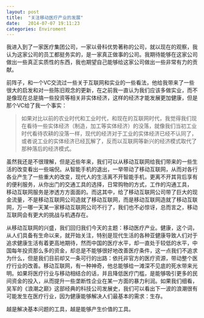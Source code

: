 ```yaml
---
layout: post
title:  "关注移动医疗产业的发展"
date:   2014-07-07 19:11:23
categories: Enviroment
---
```


我进入到了一家医疗集团公司，一家以骨科优势著称的公司，就以现在的观察，我认为这家公司的员工都挺务实的，是一家真正做事的公司。我期待能够在这家公司做出一些真正实质性的东西，我也期望自己能够给这家公司做出一些非常有力的贡献。

前阵子，和一个VC交流过一些关于互联网和实业的一些看法，他给我带来了一些很大的启发和对一些陈旧观念的更新，在之前我一直认为我们应该多做实业，而不是像现在总是搞一些投资等相关非实体经济，这样的经济才能发展更加健康，但是那个VC给了我一个事实：

> 如果对比以前的农业时代和工业时代，和现在的互联网时代，我觉得我们现在看待一些实体经济（制造，加工等实体经济）的没落，就像我们当初工业时代看待农耕的没落一样，现代的经济对于工业的实体经济已经不认同了，或者说工业的实体经济已经瓦解了，反而以互联网等新兴的经济模式取代了那种落后的经济模式。

虽然我还是不很理解，但是近些年来，我们可以从移动互联网给我们带来的一些生活的改变看出一些端倪。从智能手机的退出，一举带动了移动互联网，从而对各行各业产生了一些重大的改变，现代人的生活离不开智能手机，更离不开其背后享有的便利服务，从你出门的交通工具的选择，日常购物的方式，工作的沟通工具， 移动互联网服务是渗透方方面面的。而这其中，给了移动互联网公司带了巨大的现金流量，不是移动互联网公司造就了移动互联网，而是移动互联网造就了移动互联网，万一哪一天某一家移动互联网公司不行了，我们也不必惊讶，总而言之，移动互联网会有更大的挑战与机遇存在。

从移动互联网的兴盛，我们回归我们今天的主题：移动医疗产业。健康，这个词，从人们具备有生命以来，就开始关注，特别是现代生活的各种亚健康导致人们对于追求健康生活有着更高地期待，然而中国的医疗水平，却一直处于较低的水平，中国每年投资那么多的资金，却总是不能够很好地改善医疗条件，这一点我们不追求为什么，但是我们目前却又一条可行的出路：依托非官方的医疗资源，带动整个医疗行业的改善。移动互联网，有一种神奇，他总能够给一滩深不见底的死水带来光明。如果将医疗行业与移动相结合的话，并且降低医疗门槛，是能够吸引更多的民间资金的投入，从而提升一些垄断性企业在某一方面的暴力利润。如果我们细看，吴军的《浪潮之巅》这部经典的科技公司发展史，我们可以看出下一波的浪潮很有可能发生在医疗行业，因为健康能够解决人们最基本的需求：生存。

越是解决基本问题的工具，越是能够产生价值的工具。



